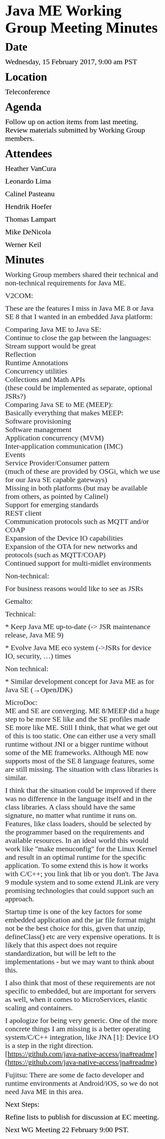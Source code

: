 <font color="#000000"><font face="Times-Roman, serif"><font size="7" style="font-size: 36pt">**Java ME Working Group Meeting Minutes**</font></font></font>

<font color="#000000"><font face="Times-Roman, serif"><font size="6" style="font-size: 27pt">**Date**</font></font></font>

<font color="#000000"><font face="Times-Roman, serif"><font size="5" style="font-size: 18pt">Wednesday, 15 February 2017, 9:00 am PST</font></font></font>

<font color="#000000"><font face="Times-Roman, serif"><font size="6" style="font-size: 27pt">**Location**</font></font></font>

<font color="#000000"><font face="Times-Roman, serif"><font size="5" style="font-size: 18pt">Teleconference</font></font></font>

<font color="#000000"><font face="Times-Roman, serif"><font size="6" style="font-size: 27pt">**Agenda**</font></font></font>

<span style="font-variant: normal"><font color="#000000"><font face="Times-Roman, serif"><font size="5" style="font-size: 18pt"><span style="letter-spacing: normal"><span style="font-style: normal"><span style="font-weight: normal">Follow up on action items from last meeting. Review materials submitted by Working Group members.</span></span></span></font></font></font></span>

<font color="#000000"><font face="Times-Roman, serif"><font size="6" style="font-size: 27pt">**Attendees**</font></font></font>

<font color="#000000"><font face="Times-Roman, serif"><font size="5" style="font-size: 18pt">Heather VanCura</font></font></font>

<font color="#000000"><font face="Times-Roman, serif"><font size="5" style="font-size: 18pt">Leonardo Lima</font></font></font>

<font color="#000000"><font face="Times-Roman, serif"><font size="5" style="font-size: 18pt">Calinel Pasteanu</font></font></font>

<font color="#000000"><font face="Times-Roman, serif"><font size="5" style="font-size: 18pt">Hendrik Hoefer</font></font></font>

<font color="#000000"><font face="Times-Roman, serif"><font size="5" style="font-size: 18pt">Thomas Lampart</font></font></font>

<font color="#000000"><font face="Times-Roman, serif"><font size="5" style="font-size: 18pt">Mike DeNicola</font></font></font>

<font color="#000000"><font face="Times-Roman, serif"><font size="5" style="font-size: 18pt">Werner Keil</font></font></font>

<font color="#000000"><font face="Times-Roman, serif"><font size="6" style="font-size: 27pt">**Minutes**</font></font></font>

<font color="#1d2129"><font face="San Francisco, apple-system, system-ui, .SFNSText-Regular, sans-serif"><font size="1" style="font-size: 7pt"><font face="Times New Roman, serif"><font size="5" style="font-size: 18pt">W</font></font><font face="Times New Roman, serif"><font size="5" style="font-size: 18pt">orking Group members shared their technical and non-technical requirements for Java ME.</font></font></font></font></font>

<font color="#1d2129"><font face="San Francisco, apple-system, system-ui, .SFNSText-Regular, sans-serif"><font size="1" style="font-size: 7pt"><font face="Times New Roman, serif"><font size="5" style="font-size: 18pt">V2COM:</font></font></font></font></font>

<font color="#1d2129"><font face="San Francisco, apple-system, system-ui, .SFNSText-Regular, sans-serif"><font size="1" style="font-size: 7pt"><font face="Times New Roman, serif"><font size="5" style="font-size: 18pt">Th</font></font><font face="Times New Roman, serif"><font size="5" style="font-size: 18pt">ese are the features I miss in Java ME 8 or Java SE 8 that I wanted in an embedded Java platform:</font></font></font></font></font>

<font color="#1d2129"><font face="Times New Roman, serif"><font size="5" style="font-size: 18pt">Comparing Java ME to Java SE:  
Continue to close the gap between the languages:  
Stream support would be great  
Reflection  
Runtime Annotations  
Concurrency utilities  
Collections and Math APIs  
(these could be implemented as separate, optional JSRs?)  
Comparing Java SE to ME (MEEP):  
Basically everything that makes MEEP:  
Software provisioning  
Software management  
Application concurrency (MVM)  
Inter-application communication (IMC)  
Events  
Service Provider/Consumer pattern  
(much of these are provided by OSGi, which we use for our Java SE capable gateways)  
Missing in both platforms (but may be available from others, as pointed by Calinel)  
Support for emerging standards  
REST client  
Communication protocols such as MQTT and/or COAP  
Expansion of the Device IO capabilities  
Expansion of the OTA for new networks and protocols (such as MQTT/COAP)  
Continued support for multi-midlet environments</font></font></font>

<font color="#1d2129"><font face="Times New Roman, serif"><font size="5" style="font-size: 18pt">Non-technical:</font></font></font>

<font color="#1d2129"><font face="Times New Roman, serif"><font size="5" style="font-size: 18pt">For business reasons would like to see as JSRs</font></font></font>

<font color="#1d2129"><font face="Times New Roman, serif"><font size="5" style="font-size: 18pt">Gemalto:</font></font></font>

<font color="#1d2129"><font face="Times New Roman, serif"><font size="5" style="font-size: 18pt">Technical:</font></font></font>

<font color="#1d2129"><font face="Times New Roman, serif"><font size="5" style="font-size: 18pt">* Keep Java ME up-to-date (-> JSR maintenance release, Java ME 9)</font></font></font>

<font color="#1d2129"><font face="Times New Roman, serif"><font size="5" style="font-size: 18pt">* Evolve Java ME eco system (->JSRs for device IO, security, …) times</font></font></font>

<font color="#1d2129"><font face="Times New Roman, serif"><font size="5" style="font-size: 18pt">Non technical:</font></font></font>

<font color="#1d2129"><font face="Times New Roman, serif"><font size="5" style="font-size: 18pt">* Similar development concept for Java ME as for Java SE (→OpenJDK)</font></font></font>

<font color="#1d2129"><font face="Times New Roman, serif"><font size="5" style="font-size: 18pt">MicroDoc:  
ME and SE are converging. ME 8/MEEP did a huge step to be more SE like and the SE profiles made SE more like ME. Still I think, that what we get out of this is too static. One can either use a very small runtime without JNI or a bigger runtime without some of the ME frameworks. Although ME now supports most of the SE 8 language features, some are still missing. The situation with class libraries is similar.</font></font></font>

<font color="#1d2129"><font face="Times New Roman, serif"><font size="5" style="font-size: 18pt">I think that the situation could be improved if there was no difference in the language itself and in the class libraries. A class should have the same signature, no matter what runtime it runs on. Features, like class loaders, should be selected by the programmer based on the requirements and available resources. In an ideal world this would work like "make menuconfig" for the Linux Kernel and result in an optimal runtime for the specific application. To some extend this is how it works with C/C++; you link that lib or you don't. The Java 9 module system and to some extend JLink are very promising technologies that could support such an approach.</font></font></font>

<font color="#1d2129"><font face="Times New Roman, serif"><font size="5" style="font-size: 18pt">Startup time is one of the key factors for some embedded application and the jar file format might not be the best choice for this, given that unzip, defineClass() etc are very expensive operations. It is likely that this aspect does not require standardization, but will be left to the implementations - but we may want to think about this.</font></font></font>

<span style="font-variant: normal"><font color="#1d2129"><font face="Times New Roman, serif"><font size="5" style="font-size: 18pt"><span style="letter-spacing: normal"><span style="font-style: normal"><span style="font-weight: normal">I also think that most of these requirements are not specific to embedded, but are important for servers as well, when it comes to MicroServices, elastic scaling and containers.</span></span></span></font></font></font></span>  

<font color="#1d2129"><font face="Times New Roman, serif"><font size="5" style="font-size: 18pt">I apologize for being very generic. One of the more concrete things I am missing is a better operating system/C/C++ integration, like JNA [1]: Device I/O is a step in the right direction. [https://github.com/java-native-access/jna#readme](https://github.com/java-native-access/jna#readme)</font></font></font>

<font color="#1d2129"><font face="Times New Roman, serif"><font size="5" style="font-size: 18pt">Fujitsu: There are some de facto developer and runtime environments at Android/iOS, so we do not need Java ME in this area.</font></font></font>

<font color="#000000"><font face="Times-Roman, serif"><font size="5" style="font-size: 18pt">Next Steps:</font></font></font>

<font color="#000000"><font face="Times-Roman, serif"><font size="5" style="font-size: 18pt">Refine lists to publish for discussion at EC meeting.</font></font></font>

<font color="#000000"><font face="Times-Roman, serif"><font size="5" style="font-size: 18pt">Next WG Meeting 22 February 9:00 PST.</font></font></font>